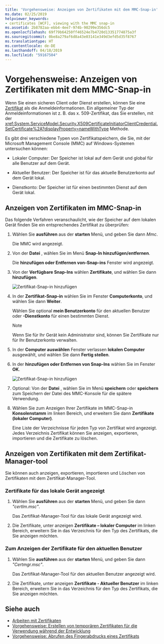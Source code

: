 ```yaml
---
title: 'Vorgehensweise: Anzeigen von Zertifikaten mit dem MMC-Snap-in'
ms.date: 02/25/2019
helpviewer_keywords:
- certificates [WCF], viewing with the MMC snap-in
ms.assetid: 2b8782aa-ebb4-4ee7-974b-90299e356dc5
ms.openlocfilehash: 69f79b64250ff46524e7b4720d13351774875a3f
ms.sourcegitcommit: 0be8a279af6d8a43e03141e349d3efd5d35f8767
ms.translationtype: HT
ms.contentlocale: de-DE
ms.lasthandoff: 04/18/2019
ms.locfileid: "59167504"
---
```

# <a name="how-to-view-certificates-with-the-mmc-snap-in"></a>Vorgehensweise: Anzeigen von Zertifikaten mit dem MMC-Snap-in
Wenn Sie einen sicheren Client oder Dienst erstellen, können Sie eine [Zertifikat](working-with-certificates.md) als die Anmeldeinformationen. Ein allgemeiner Typ der Anmeldeinformationen ist z. B. das x. 509-Zertifikat, das Sie erstellen, mit der <xref:System.ServiceModel.Security.X509CertificateInitiatorClientCredential.SetCertificate%2A?displayProperty=nameWithType> Methode. 

Es gibt drei verschiedene Typen von Zertifikatspeichern, die Sie, mit der Microsoft Management Console (MMC) auf Windows-Systemen untersuchen können:

- Lokaler Computer: Der Speicher ist lokal auf dem Gerät und global für alle Benutzer auf dem Gerät.

- Aktueller Benutzer: Der Speicher ist für das aktuelle Benutzerkonto auf dem Gerät lokal.

- Dienstkonto: Der Speicher ist für einen bestimmten Dienst auf dem Gerät lokal.

## <a name="view-certificates-in-the-mmc-snap-in"></a>Anzeigen von Zertifikaten im MMC-Snap-in 

Das folgende Verfahren veranschaulicht, wie der Speicher auf dem lokalen Gerät finden Sie ein entsprechendes Zertifikat zu überprüfen: 
  
1. Wählen Sie **ausführen** aus der **starten** Menü, und geben Sie dann *Mmc*. 

    Die MMC wird angezeigt. 
  
2. Von der **Datei** , wählen Sie im Menü **Snap-In hinzufügen/entfernen**. 
    
    Die **hinzufügen oder Entfernen von-Snap-ins** Fenster wird angezeigt.
  
3. Von der **Verfügbare Snap-Ins** wählen **Zertifikate**, und wählen Sie dann **hinzufügen**.  

    ![Zertifikat-Snap-in hinzufügen](./media/mmc-add-certificate-snap-in.png)
  
4. In der **Zertifikat-Snap-in** wählen Sie im Fenster **Computerkonto**, und wählen Sie dann **Weiter**. 
  
    Wählen Sie optional **mein Benutzerkonto** für den aktuellen Benutzer oder **-Dienstkonto** für einen bestimmten Dienst. 

    > [!NOTE]
    > Wenn Sie für Ihr Gerät kein Administrator sind, können Sie Zertifikate nur für Ihr Benutzerkonto verwalten.
  
5. In der **Computer auswählen** Fenster verlassen **lokalen Computer** ausgewählt, und wählen Sie dann **Fertig stellen**.  
  
6. In der **hinzufügen oder Entfernen von Snap-Ins** wählen Sie im Fenster **OK**.  
  
    ![Zertifikat-Snap-in hinzufügen](./media/mmc-certificate-snap-in-selected.png)

7. Optional: Von der **Datei** , wählen Sie im Menü **speichern** oder **speichern** zum Speichern der Datei des MMC-Konsole für die spätere Verwendung.  

8. Wählen Sie zum Anzeigen Ihrer Zertifikate im MMC-Snap-in **Konsolenstamm** im linken Bereich, und erweitern Sie dann **Zertifikate (lokaler Computer)**.

    Eine Liste der Verzeichnisse für jeden Typ von Zertifikat wird angezeigt. Jedes Verzeichnis Zertifikat können Sie anzeigen, exportieren, importieren und die Zertifikate zu löschen.

## <a name="view-certificates-with-the-certificate-manager-tool"></a>Anzeigen von Zertifikaten mit dem Zertifikat-Manager-tool

Sie können auch anzeigen, exportieren, importieren und Löschen von Zertifikaten mit dem Zertifikat-Manager-Tool.

### <a name="to-view-certificates-for-the-local-device"></a>Zertifikate für das lokale Gerät angezeigt

1. Wählen Sie **ausführen** aus der **starten** Menü, und geben Sie dann *"certlm.msc"*. 

    Das Zertifikat-Manager-Tool für das lokale Gerät angezeigt wird. 
  
2. Die Zertifikate, unter anzeigen **Zertifikate – lokaler Computer** im linken Bereich, erweitern Sie in das Verzeichnis für den Typ des Zertifikats, die Sie anzeigen möchten.

### <a name="to-view-certificates-for-the-current-user"></a>Zum Anzeigen der Zertifikate für den aktuellen Benutzer

1. Wählen Sie **ausführen** aus der **starten** Menü, und geben Sie dann *"Certmgr.msc"*. 

    Das Zertifikat-Manager-Tool für den aktuellen Benutzer angezeigt wird. 
  
2. Die Zertifikate, unter anzeigen **Zertifikate - Aktueller Benutzer** im linken Bereich, erweitern Sie in das Verzeichnis für den Typ des Zertifikats, die Sie anzeigen möchten.

## <a name="see-also"></a>Siehe auch

- [Arbeiten mit Zertifikaten](working-with-certificates.md)
- [Vorgehensweise: Erstellen von temporären Zertifikaten für die Verwendung während der Entwicklung](how-to-create-temporary-certificates-for-use-during-development.md)
- [Vorgehensweise: Abrufen des Fingerabdrucks eines Zertifikats](how-to-retrieve-the-thumbprint-of-a-certificate.md)

